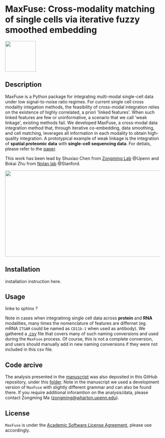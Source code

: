 # MaxFuse: Cross-modality matching of single cells via iterative fuzzy smoothed embedding

<img src="https://github.com/shuxiaoc/maxfuse/blob/main/media/ai_generated_icon.png" width="100" height="100">

## Description

MaxFuse is a Python package for integrating multi-modal single-cell data under low signal-to-noise ratio regimes. For current single cell cross modality integation methods, the feasibility of cross-modal integration relies on the existence of highly correlated, a priori 'linked features'.  When such linked features are few or uninformative, a scenario that we call 'weak linkage', existing methods fail.  We developed MaxFuse, a cross-modal data integration method that, through iterative co-embedding, data smoothing, and cell matching, leverages all information in each modality to obtain high-quality integration. A prototypical example of weak linkage is the integration of **spatial proteomic data** with **single-cell sequencing data**. For detials, please refer to the [paper](https://www.biorxiv.org/content/10.1101/2023.01.12.523851v2).

This work has been lead by Shuxiao Chen from [Zongming Lab](http://www-stat.wharton.upenn.edu/~zongming/) @Upenn and Bokai Zhu from [Nolan lab](https://web.stanford.edu/group/nolan/) @Stanford.

<img src="https://github.com/shuxiaoc/maxfuse/blob/main/media/fig1.png" width="800" height="280">

## Installation

installation instruction here.

## Usage

linke to sphinx ?

Note in cases when integratinng single cell data across **protein** and **RNA** modalities, many times the nomenclature of features are differnet (eg. mRNA ```ITGAM``` could be named as ```CD11b-1``` when used as antibody). We gathered a [.csv](https://github.com/shuxiaoc/maxfuse/blob/main/docs/protein_gene_conversion.csv) file that covers many of such naming conversions and used during the ```MaxFuse``` process. Of course, this is not a complete conversion, and users should manually add in new naming conversions if they were not included in this csv file. 

## Code arcive

The analysis presented in the [manuscript](https://www.biorxiv.org/content/10.1101/2023.01.12.523851v2) was also deposited in this GitHub repository, under this [folder](https://github.com/shuxiaoc/maxfuse/tree/main/Archieve). Note in the manuscript we used a development version of ```MaxFuse``` with slightly different grammar and can also be found there. If you require additional inforamtion on the analysis/data, please contact Zongming Ma (zongming@wharton.upenn.edu).

## License

```MaxFuse``` is under the [Academic Software License Agreement](https://github.com/shuxiaoc/maxfuse/blob/main/LICENSE), please use accordingly.

